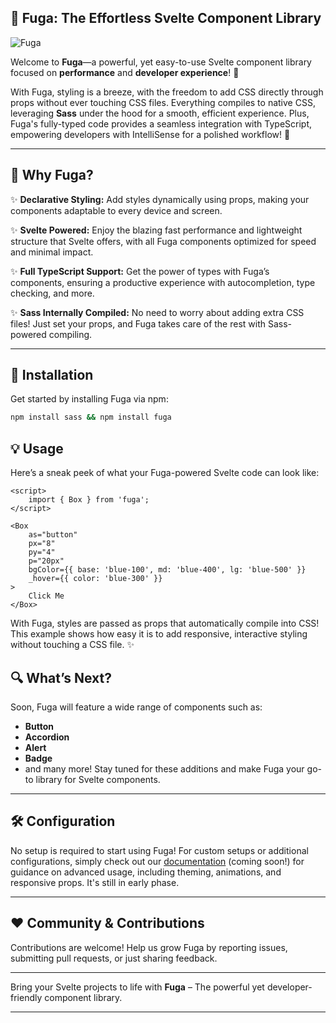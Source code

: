 ## 🌌 Fuga: The Effortless Svelte Component Library

![Fuga](https://github.com/user-attachments/assets/1c05199d-8895-42ad-8edb-f46069982a0d)

Welcome to **Fuga**—a powerful, yet easy-to-use Svelte component library focused on **performance** and **developer experience**! 🚀

With Fuga, styling is a breeze, with the freedom to add CSS directly through props without ever touching CSS files. Everything compiles to native CSS, leveraging **Sass** under the hood for a smooth, efficient experience. Plus, Fuga's fully-typed code provides a seamless integration with TypeScript, empowering developers with IntelliSense for a polished workflow! 🌟

---

## 🧩 Why Fuga?

✨ **Declarative Styling:** Add styles dynamically using props, making your components adaptable to every device and screen.

✨ **Svelte Powered:** Enjoy the blazing fast performance and lightweight structure that Svelte offers, with all Fuga components optimized for speed and minimal impact.

✨ **Full TypeScript Support:** Get the power of types with Fuga’s components, ensuring a productive experience with autocompletion, type checking, and more.

✨ **Sass Internally Compiled:** No need to worry about adding extra CSS files! Just set your props, and Fuga takes care of the rest with Sass-powered compiling.

---

## 🌈 Installation

Get started by installing Fuga via npm:

```bash
npm install sass && npm install fuga
```

## 💡 Usage

Here’s a sneak peek of what your Fuga-powered Svelte code can look like:

```svelte
<script>
	import { Box } from 'fuga';
</script>

<Box
	as="button"
	px="8"
	py="4"
	p="20px"
	bgColor={{ base: 'blue-100', md: 'blue-400', lg: 'blue-500' }}
	_hover={{ color: 'blue-300' }}
>
	Click Me
</Box>
```

With Fuga, styles are passed as props that automatically compile into CSS! This example shows how easy it is to add responsive, interactive styling without touching a CSS file. ✨

## 🔍 What’s Next?

Soon, Fuga will feature a wide range of components such as:

- **Button**
- **Accordion**
- **Alert**
- **Badge**
- and many more! Stay tuned for these additions and make Fuga your go-to library for Svelte components.

---

## 🛠️ Configuration

No setup is required to start using Fuga! For custom setups or additional configurations, simply check out our [documentation](#) (coming soon!) for guidance on advanced usage, including theming, animations, and responsive props. It's still in early phase.

---

## ❤️ Community & Contributions

Contributions are welcome! Help us grow Fuga by reporting issues, submitting pull requests, or just sharing feedback.

---

Bring your Svelte projects to life with **Fuga** – The powerful yet developer-friendly component library.

---
